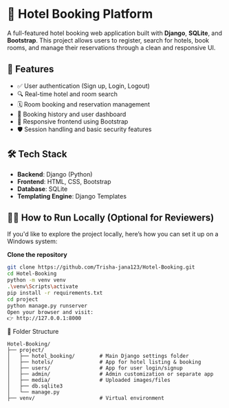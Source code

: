 # 🏨 Hotel Booking Platform

A full-featured hotel booking web application built with **Django**, **SQLite**, and **Bootstrap**. This project allows users to register, search for hotels, book rooms, and manage their reservations through a clean and responsive UI.

## 🚀 Features

- ✅ User authentication (Sign up, Login, Logout)
- 🔍 Real-time hotel and room search
- 🗓️ Room booking and reservation management
- 📄 Booking history and user dashboard
- 📱 Responsive frontend using Bootstrap
- 🛡️ Session handling and basic security features

## 🛠️ Tech Stack

- **Backend**: Django (Python)
- **Frontend**: HTML, CSS, Bootstrap
- **Database**: SQLite
- **Templating Engine**: Django Templates

## 🧑‍💻 How to Run Locally (Optional for Reviewers)

If you'd like to explore the project locally, here’s how you can set it up on a Windows system:

**Clone the repository**
   ```bash
   git clone https://github.com/Trisha-jana123/Hotel-Booking.git
   cd Hotel-Booking
   python -m venv venv
   .\venv\Scripts\activate
   pip install -r requirements.txt
   cd project
   python manage.py runserver
Open your browser and visit:
👉 http://127.0.0.1:8000
 ```

📂 Folder Structure

 ```
Hotel-Booking/
├── project/
│   ├── hotel_booking/        # Main Django settings folder
│   ├── hotels/               # App for hotel listing & booking
│   ├── users/                # App for user login/signup
│   ├── admin/                # Admin customization or separate app
│   ├── media/                # Uploaded images/files
│   ├── db.sqlite3
│   └── manage.py
├── venv/                     # Virtual environment

 ```







